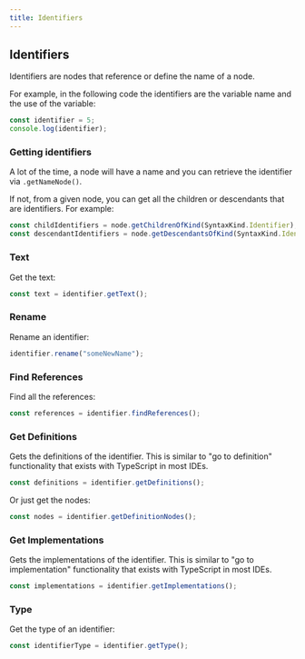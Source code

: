 ```yaml
---
title: Identifiers
---
```


## Identifiers

Identifiers are nodes that reference or define the name of a node.

For example, in the following code the identifiers are the variable name and the use of the variable:

```ts
const identifier = 5;
console.log(identifier);
```

### Getting identifiers

A lot of the time, a node will have a name and you can retrieve the identifier via `.getNameNode()`.

If not, from a given node, you can get all the children or descendants that are identifiers. For example:

```ts
const childIdentifiers = node.getChildrenOfKind(SyntaxKind.Identifier);
const descendantIdentifiers = node.getDescendantsOfKind(SyntaxKind.Identifier);
```

### Text

Get the text:

```ts
const text = identifier.getText();
```

### Rename

Rename an identifier:

```ts
identifier.rename("someNewName");
```

### Find References

Find all the references:

```ts
const references = identifier.findReferences();
```

### Get Definitions

Gets the definitions of the identifier. This is similar to "go to definition" functionality that exists with TypeScript in most IDEs.

```ts
const definitions = identifier.getDefinitions();
```

Or just get the nodes:

```ts
const nodes = identifier.getDefinitionNodes();
```

### Get Implementations

Gets the implementations of the identifier. This is similar to "go to implementation" functionality that exists with TypeScript in most IDEs.

```ts
const implementations = identifier.getImplementations();
```

### Type

Get the type of an identifier:

```ts
const identifierType = identifier.getType();
```
